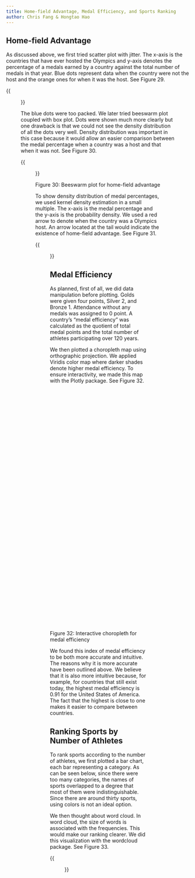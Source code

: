 ```yaml
---
title: Home-field Advantage, Medal Efficiency, and Sports Ranking
author: Chris Fang & Hongtao Hao
---
```

## Home-field Advantage

As discussed above, we first tried scatter plot with jitter. The x-axis is the countries that have ever hosted the Olympics and y-axis denotes the percentage of a medals earned by a country against the total number of medals in that year. Blue dots represent data when the country were not the host and the orange ones for when it was the host. See Figure 29.

{{<figure src="https://raw.githubusercontent.com/hongtaoh/olymvis-data/master/output/vis/g-2-7.png"  caption="Figure29: Scatter plot with jittering for home-field advantage" class="fullwidth">}}

The blue dots were too packed. We later tried beeswarm plot coupled with box plot. Dots were shown much more clearly but one drawback is that we could not see the density distribution of all the dots very well. Density distribution was important in this case because it would allow an easier comparison between the medal percentage when a country was a host and that when it was not. See Figure 30. 

{{<figure src="https://raw.githubusercontent.com/hongtaoh/olymvis-data/master/output/vis/g-2-8.png" class="fullwidth">}}
<div class="caption-up-a-little">Figure 30: Beeswarm plot for home-field advantage</div>

To show density distribution of medal percentages, we used kernel density estimation in a small multiple. The x-axis is the medal percentage and the y-axis is the probability density. We used a red arrow to denote when the country was a Olympics host. An arrow located at the tail would indicate the existence of home-field advantage. See Figure 31.

{{<figure src="/pics/g-2-9.png"  caption="Figure 31: KDE in small multiple for home-field advantage" class="fullwidth">}}

## Medal Efficiency
As planned, first of all, we did data manipulation before plotting. Golds were given four points, Silver 2, and Bronze 1. Attendance without any medals was assigned to 0 point. A country’s “medal efficiency” was calculated as the quotient of total medal points and the total number of athletes participating over 120 years. 

We then plotted a choropleth map using orthographic projection. We applied Viridis color map where darker shades denote higher medal efficiency. To ensure interactivity, we made this map with the Plotly package. See Figure 32.


<div>                            <div id="4c93532c-d051-4290-8ba9-f2e1f2513953" class="plotly-graph-div" style="height:660px; width:100%;"></div>            <script type="text/javascript">                                    window.PLOTLYENV=window.PLOTLYENV || {};                                    if (document.getElementById("4c93532c-d051-4290-8ba9-f2e1f2513953")) {                    Plotly.newPlot(                        "4c93532c-d051-4290-8ba9-f2e1f2513953",                        [{"autocolorscale": false, "colorbar": {"tickprefix": "", "title": {"text": "Medal Efficiency"}}, "colorscale": [[0.0, "#440154"], [0.1111111111111111, "#482878"], [0.2222222222222222, "#3e4989"], [0.3333333333333333, "#31688e"], [0.4444444444444444, "#26828e"], [0.5555555555555556, "#1f9e89"], [0.6666666666666666, "#35b779"], [0.7777777777777778, "#6ece58"], [0.8888888888888888, "#b5de2b"], [1.0, "#fde725"]], "locationmode": "ISO-3", "locations": ["AFG", "BES", "ALB", "DZA", "AND", "AGO", "ATG", null, "ARG", "ARM", "ABW", "ASM", "AUS", "AUT", "AZE", "BHS", "BGD", "BRB", "BDI", "BEL", "BEN", "BMU", "BTN", "BIH", "BLZ", "BLR", null, "BOL", "BWA", "BRA", "BHR", "BRN", "BGR", "BFA", "CAF", "KHM", "CAN", "CYM", "COG", "TCD", "CHL", "CHN", "CIV", "CMR", "COD", "COK", "COL", "COM", "CPV", "CRI", "HRV", null, "CUB", "CYP", "CZE", "DNK", "DJI", "DMA", "DOM", "ECU", "EGY", "ERI", "SLV", "ESP", "EST", "ETH", null, "FJI", "FIN", "FRA", null, "FSM", "GAB", "GMB", "GBR", "GNB", null, "GEO", "GNQ", "DEU", "GHA", "GRC", "GRD", "GTM", "GIN", "GUM", "GUY", "HTI", "HKG", "HND", "HUN", "IDN", "IND", null, "IRN", "IRL", "IRQ", "ISL", "ISR", "VIR", "ITA", "VGB", "JAM", "JOR", "JPN", "KAZ", "KEN", "KGZ", "KIR", "KOR", null, "SAU", "KWT", "LAO", "LVA", "LBY", "LBR", "LCA", "LSO", "LBN", "LIE", "LTU", "LUX", "MDG", null, "MAR", "MYS", "MWI", "MDA", "MDV", "MEX", "MNG", null, "MKD", "MLI", "MLT", null, "MCO", "MOZ", "MUS", "MRT", "MMR", "NAM", null, "NIC", "NLD", "NPL", null, "NGA", "NER", "NOR", "NRU", "NZL", "OMN", "PAK", "PAN", "PRY", "PER", "PHL", "PSE", "PLW", "PNG", "POL", "PRT", "PRK", "PRI", "QAT", null, null, "ROU", "ZAF", "RUS", "RWA", null, "WSM", null, "SEN", "SYC", null, "KNA", "SLE", "SVN", "SMR", "SLB", "SOM", "SRB", "LKA", null, "STP", "SDN", "CHE", "SUR", "SVK", "SWE", "SWZ", "SYR", "TZA", null, "TON", "THA", "TJK", "TKM", "TLS", "TGO", "TWN", "TTO", "TUN", "TUR", "TUV", "ARE", null, "UGA", "UKR", null, null, "URY", "USA", "UZB", "VUT", "VEN", "VNM", "VCT", null, null, null, "YEM", null, null, "ZMB", "ZWE"], "marker": {"line": {"color": "rgb(0,0,0)", "width": 0.5}}, "reversescale": true, "text": ["Afghanistan", "Bonaire, Sint Eustatius", "Albania", "Algeria", "Andorra", "Angola", "Antigua and Barbuda", null, "Argentina", "Armenia", "Aruba", "American Samoa", "Australia", "Austria", "Azerbaijan", "Bahamas", "Bangladesh", "Barbados", "Burundi", "Belgium", "Benin", "Bermuda", "Bhutan", "Bosnia and Herzegovina", "Belize", "Belarus", null, "Bolivia", "Botswana", "Brazil", "Bahrain", "Brunei Darussalam", "Bulgaria", "Burkina Faso", "Central African Republic", "Cambodia", "Canada", "Cayman Islands", "Congo (Brazzaville)", "Chad", "Chile", "China", "C\\u00f4te d\'Ivoire", "Cameroon", "Congo (Kinshasa)", "Cook Islands", "Colombia", "Comoros", "Cape Verde", "Costa Rica", "Croatia", null, "Cuba", "Cyprus", "Czech Republic", "Denmark", "Djibouti", "Dominica", "Dominican Republic", "Ecuador", "Egypt", "Eritrea", "El Salvador", "Spain", "Estonia", "Ethiopia", null, "Fiji", "Finland", "France", null, "Micronesia", "Gabon", "Gambia", "United Kingdom", "Guinea-Bissau", null, "Georgia", "Equatorial Guinea", "Germany", "Ghana", "Greece", "Grenada", "Guatemala", "Guinea", "Guam", "Guyana", "Haiti", "Hong Kong", "Honduras", "Hungary", "Indonesia", "India", null, "Iran", "Ireland", "Iraq", "Iceland", "Israel", "Virgin Islands, U.S.", "Italy", "Virgin Islands, British", "Jamaica", "Jordan", "Japan", "Kazakhstan", "Kenya", "Kyrgyzstan", "Kiribati", "Korea, South", null, "Saudi Arabia", "Kuwait", "Laos", "Latvia", "Libya", "Liberia", "Saint Lucia", "Lesotho", "Lebanon", "Liechtenstein", "Lithuania", "Luxembourg", "Madagascar", null, "Morocco", "Malaysia", "Malawi", "Moldova", "Maldives", "Mexico", "Mongolia", null, "Macedonia", "Mali", "Malta", null, "Monaco", "Mozambique", "Mauritius", "Mauritania", "Myanmar", "Namibia", null, "Nicaragua", "Netherlands", "Nepal", null, "Nigeria", "Niger", "Norway", "Nauru", "New Zealand", "Oman", "Pakistan", "Panama", "Paraguay", "Peru", "Philippines", "Palestine", "Palau", "Papua New Guinea", "Poland", "Portugal", "Korea, North", "Puerto Rico", "Qatar", null, null, "Romania", "South Africa", "Russian Federation", "Rwanda", null, "Samoa", null, "Senegal", "Seychelles", null, "Saint Kitts and Nevis", "Sierra Leone", "Slovenia", "San Marino", "Solomon Islands", "Somalia", "Serbia", "Sri Lanka", null, "Sao Tome and Principe", "Sudan", "Switzerland", "Suriname", "Slovakia", "Sweden", "Swaziland", "Syria", "Tanzania", null, "Tonga", "Thailand", "Tajikistan", "Turkmenistan", "Timor-Leste", "Togo", "Chinese Taipei", "Trinidad and Tobago", "Tunisia", "Turkey", "Tuvalu", "United Arab Emirates", null, "Uganda", "Ukraine", null, null, "Uruguay", "United States of America", "Uzbekistan", "Vanuatu", "Venezuela", "Vietnam", "Saint Vincent and the", null, null, null, "Yemen", null, null, "Zambia", "Zimbabwe"], "type": "choropleth", "z": [0.02, 0.03, 0.0, 0.07, 0.0, 0.0, 0.0, 1.08, 0.22, 0.16, 0.0, 0.0, 0.39, 0.12, 0.29, 0.25, 0.0, 0.0, 0.15, 0.26, 0.0, 0.0, 0.0, 0.0, 0.0, 0.17, 0.08, 0.0, 0.02, 0.26, 0.06, 0.0, 0.22, 0.0, 0.0, 0.0, 0.21, 0.0, 0.0, 0.0, 0.07, 0.52, 0.04, 0.27, 0.0, 0.0, 0.05, 0.0, 0.0, 0.03, 0.49, 0.0, 0.42, 0.01, 0.15, 0.39, 0.03, 0.0, 0.06, 0.02, 0.03, 0.02, 0.0, 0.22, 0.18, 0.34, 0.86, 0.23, 0.28, 0.34, 0.43, 0.0, 0.03, 0.0, 0.42, 0.0, 1.02, 0.25, 0.0, 0.54, 0.07, 0.18, 0.11, 0.0, 0.0, 0.0, 0.01, 0.1, 0.01, 0.0, 0.45, 0.22, 0.44, 0.1, 0.2, 0.06, 0.0, 0.08, 0.02, 0.01, 0.42, 0.0, 0.42, 0.05, 0.29, 0.18, 0.32, 0.02, 0.0, 0.34, 0.5, 0.03, 0.01, 0.0, 0.09, 0.0, 0.0, 0.0, 0.0, 0.03, 0.0, 0.16, 0.02, 0.0, 0.0, 0.07, 0.05, 0.0, 0.06, 0.0, 0.08, 0.09, 0.0, 0.02, 0.0, 0.0, 0.31, 0.01, 0.06, 0.01, 0.0, 0.0, 0.1, 0.0, 0.0, 0.38, 0.0, 0.0, 0.22, 0.06, 0.56, 0.0, 0.26, 0.0, 0.52, 0.04, 0.25, 0.06, 0.02, 0.0, 0.0, 0.0, 0.22, 0.04, 0.19, 0.02, 0.03, 0.0, 0.0, 0.36, 0.16, 0.58, 0.0, 0.0, 0.0, 0.42, 0.01, 0.0, 0.05, 0.0, 0.0, 0.11, 0.0, 0.0, 0.0, 0.44, 0.03, 0.0, 0.0, 0.02, 0.22, 0.07, 0.19, 0.42, 0.0, 0.04, 0.02, 0.21, 0.04, 0.09, 0.13, 0.0, 0.0, 0.02, 0.09, 0.17, 0.04, 0.21, 0.0, 0.03, 0.02, 0.06, 0.18, 0.0, 1.12, 0.27, 0.91, 0.14, 0.0, 0.03, 0.06, 0.0, 0.0, 0.25, 0.0, 0.0, 0.0, 0.46, 0.02, 0.25]}],                        {"geo": {"projection": {"type": "orthographic"}, "showcoastlines": true, "showframe": true, "showlakes": false}, "height": 660, "template": {"data": {"bar": [{"error_x": {"color": "#2a3f5f"}, "error_y": {"color": "#2a3f5f"}, "marker": {"line": {"color": "#E5ECF6", "width": 0.5}}, "type": "bar"}], "barpolar": [{"marker": {"line": {"color": "#E5ECF6", "width": 0.5}}, "type": "barpolar"}], "carpet": [{"aaxis": {"endlinecolor": "#2a3f5f", "gridcolor": "white", "linecolor": "white", "minorgridcolor": "white", "startlinecolor": "#2a3f5f"}, "baxis": {"endlinecolor": "#2a3f5f", "gridcolor": "white", "linecolor": "white", "minorgridcolor": "white", "startlinecolor": "#2a3f5f"}, "type": "carpet"}], "choropleth": [{"colorbar": {"outlinewidth": 0, "ticks": ""}, "type": "choropleth"}], "contour": [{"colorbar": {"outlinewidth": 0, "ticks": ""}, "colorscale": [[0.0, "#0d0887"], [0.1111111111111111, "#46039f"], [0.2222222222222222, "#7201a8"], [0.3333333333333333, "#9c179e"], [0.4444444444444444, "#bd3786"], [0.5555555555555556, "#d8576b"], [0.6666666666666666, "#ed7953"], [0.7777777777777778, "#fb9f3a"], [0.8888888888888888, "#fdca26"], [1.0, "#f0f921"]], "type": "contour"}], "contourcarpet": [{"colorbar": {"outlinewidth": 0, "ticks": ""}, "type": "contourcarpet"}], "heatmap": [{"colorbar": {"outlinewidth": 0, "ticks": ""}, "colorscale": [[0.0, "#0d0887"], [0.1111111111111111, "#46039f"], [0.2222222222222222, "#7201a8"], [0.3333333333333333, "#9c179e"], [0.4444444444444444, "#bd3786"], [0.5555555555555556, "#d8576b"], [0.6666666666666666, "#ed7953"], [0.7777777777777778, "#fb9f3a"], [0.8888888888888888, "#fdca26"], [1.0, "#f0f921"]], "type": "heatmap"}], "heatmapgl": [{"colorbar": {"outlinewidth": 0, "ticks": ""}, "colorscale": [[0.0, "#0d0887"], [0.1111111111111111, "#46039f"], [0.2222222222222222, "#7201a8"], [0.3333333333333333, "#9c179e"], [0.4444444444444444, "#bd3786"], [0.5555555555555556, "#d8576b"], [0.6666666666666666, "#ed7953"], [0.7777777777777778, "#fb9f3a"], [0.8888888888888888, "#fdca26"], [1.0, "#f0f921"]], "type": "heatmapgl"}], "histogram": [{"marker": {"colorbar": {"outlinewidth": 0, "ticks": ""}}, "type": "histogram"}], "histogram2d": [{"colorbar": {"outlinewidth": 0, "ticks": ""}, "colorscale": [[0.0, "#0d0887"], [0.1111111111111111, "#46039f"], [0.2222222222222222, "#7201a8"], [0.3333333333333333, "#9c179e"], [0.4444444444444444, "#bd3786"], [0.5555555555555556, "#d8576b"], [0.6666666666666666, "#ed7953"], [0.7777777777777778, "#fb9f3a"], [0.8888888888888888, "#fdca26"], [1.0, "#f0f921"]], "type": "histogram2d"}], "histogram2dcontour": [{"colorbar": {"outlinewidth": 0, "ticks": ""}, "colorscale": [[0.0, "#0d0887"], [0.1111111111111111, "#46039f"], [0.2222222222222222, "#7201a8"], [0.3333333333333333, "#9c179e"], [0.4444444444444444, "#bd3786"], [0.5555555555555556, "#d8576b"], [0.6666666666666666, "#ed7953"], [0.7777777777777778, "#fb9f3a"], [0.8888888888888888, "#fdca26"], [1.0, "#f0f921"]], "type": "histogram2dcontour"}], "mesh3d": [{"colorbar": {"outlinewidth": 0, "ticks": ""}, "type": "mesh3d"}], "parcoords": [{"line": {"colorbar": {"outlinewidth": 0, "ticks": ""}}, "type": "parcoords"}], "pie": [{"automargin": true, "type": "pie"}], "scatter": [{"marker": {"colorbar": {"outlinewidth": 0, "ticks": ""}}, "type": "scatter"}], "scatter3d": [{"line": {"colorbar": {"outlinewidth": 0, "ticks": ""}}, "marker": {"colorbar": {"outlinewidth": 0, "ticks": ""}}, "type": "scatter3d"}], "scattercarpet": [{"marker": {"colorbar": {"outlinewidth": 0, "ticks": ""}}, "type": "scattercarpet"}], "scattergeo": [{"marker": {"colorbar": {"outlinewidth": 0, "ticks": ""}}, "type": "scattergeo"}], "scattergl": [{"marker": {"colorbar": {"outlinewidth": 0, "ticks": ""}}, "type": "scattergl"}], "scattermapbox": [{"marker": {"colorbar": {"outlinewidth": 0, "ticks": ""}}, "type": "scattermapbox"}], "scatterpolar": [{"marker": {"colorbar": {"outlinewidth": 0, "ticks": ""}}, "type": "scatterpolar"}], "scatterpolargl": [{"marker": {"colorbar": {"outlinewidth": 0, "ticks": ""}}, "type": "scatterpolargl"}], "scatterternary": [{"marker": {"colorbar": {"outlinewidth": 0, "ticks": ""}}, "type": "scatterternary"}], "surface": [{"colorbar": {"outlinewidth": 0, "ticks": ""}, "colorscale": [[0.0, "#0d0887"], [0.1111111111111111, "#46039f"], [0.2222222222222222, "#7201a8"], [0.3333333333333333, "#9c179e"], [0.4444444444444444, "#bd3786"], [0.5555555555555556, "#d8576b"], [0.6666666666666666, "#ed7953"], [0.7777777777777778, "#fb9f3a"], [0.8888888888888888, "#fdca26"], [1.0, "#f0f921"]], "type": "surface"}], "table": [{"cells": {"fill": {"color": "#EBF0F8"}, "line": {"color": "white"}}, "header": {"fill": {"color": "#C8D4E3"}, "line": {"color": "white"}}, "type": "table"}]}, "layout": {"annotationdefaults": {"arrowcolor": "#2a3f5f", "arrowhead": 0, "arrowwidth": 1}, "coloraxis": {"colorbar": {"outlinewidth": 0, "ticks": ""}}, "colorscale": {"diverging": [[0, "#8e0152"], [0.1, "#c51b7d"], [0.2, "#de77ae"], [0.3, "#f1b6da"], [0.4, "#fde0ef"], [0.5, "#f7f7f7"], [0.6, "#e6f5d0"], [0.7, "#b8e186"], [0.8, "#7fbc41"], [0.9, "#4d9221"], [1, "#276419"]], "sequential": [[0.0, "#0d0887"], [0.1111111111111111, "#46039f"], [0.2222222222222222, "#7201a8"], [0.3333333333333333, "#9c179e"], [0.4444444444444444, "#bd3786"], [0.5555555555555556, "#d8576b"], [0.6666666666666666, "#ed7953"], [0.7777777777777778, "#fb9f3a"], [0.8888888888888888, "#fdca26"], [1.0, "#f0f921"]], "sequentialminus": [[0.0, "#0d0887"], [0.1111111111111111, "#46039f"], [0.2222222222222222, "#7201a8"], [0.3333333333333333, "#9c179e"], [0.4444444444444444, "#bd3786"], [0.5555555555555556, "#d8576b"], [0.6666666666666666, "#ed7953"], [0.7777777777777778, "#fb9f3a"], [0.8888888888888888, "#fdca26"], [1.0, "#f0f921"]]}, "colorway": ["#636efa", "#EF553B", "#00cc96", "#ab63fa", "#FFA15A", "#19d3f3", "#FF6692", "#B6E880", "#FF97FF", "#FECB52"], "font": {"color": "#2a3f5f"}, "geo": {"bgcolor": "white", "lakecolor": "white", "landcolor": "#E5ECF6", "showlakes": true, "showland": true, "subunitcolor": "white"}, "hoverlabel": {"align": "left"}, "hovermode": "closest", "mapbox": {"style": "light"}, "paper_bgcolor": "white", "plot_bgcolor": "#E5ECF6", "polar": {"angularaxis": {"gridcolor": "white", "linecolor": "white", "ticks": ""}, "bgcolor": "#E5ECF6", "radialaxis": {"gridcolor": "white", "linecolor": "white", "ticks": ""}}, "scene": {"xaxis": {"backgroundcolor": "#E5ECF6", "gridcolor": "white", "gridwidth": 2, "linecolor": "white", "showbackground": true, "ticks": "", "zerolinecolor": "white"}, "yaxis": {"backgroundcolor": "#E5ECF6", "gridcolor": "white", "gridwidth": 2, "linecolor": "white", "showbackground": true, "ticks": "", "zerolinecolor": "white"}, "zaxis": {"backgroundcolor": "#E5ECF6", "gridcolor": "white", "gridwidth": 2, "linecolor": "white", "showbackground": true, "ticks": "", "zerolinecolor": "white"}}, "shapedefaults": {"line": {"color": "#2a3f5f"}}, "ternary": {"aaxis": {"gridcolor": "white", "linecolor": "white", "ticks": ""}, "baxis": {"gridcolor": "white", "linecolor": "white", "ticks": ""}, "bgcolor": "#E5ECF6", "caxis": {"gridcolor": "white", "linecolor": "white", "ticks": ""}}, "title": {"x": 0.05}, "xaxis": {"automargin": true, "gridcolor": "white", "linecolor": "white", "ticks": "", "title": {"standoff": 15}, "zerolinecolor": "white", "zerolinewidth": 2}, "yaxis": {"automargin": true, "gridcolor": "white", "linecolor": "white", "ticks": "", "title": {"standoff": 15}, "zerolinecolor": "white", "zerolinewidth": 2}}}, "title": {"text": "Medal efficiency of Olympic countries"}},                        {"responsive": true}                    )                };                            </script>        </div>

<div class="caption">Figure 32: Interactive choropleth for medal efficiency</div>

We found this index of medal efficiency to be both more accurate and intuitive. The reasons why it is more accurate have been outlined above. We believe that it is also more intuitive because, for example, for countries that still exist today, the highest medal efficiency is 0.91 for the United States of America. The fact that the highest is close to one makes it easier to compare between countries. 

## Ranking Sports by Number of Athletes
To rank sports according to the number of athletes, we first plotted a bar chart, each bar representing a category. As can be seen below, since there were too many categories, the names of sports overlapped to a degree that most of them were indistinguishable. Since there are around thirty sports, using colors is not an ideal option. 

We then thought about word cloud. In word cloud, the size of words is associated with the frequencies. This would make our ranking clearer. We did this visualization with the wordcloud package. See Figure 33.

{{<figure src="/pics/g-4-2.png"  caption="Figure 33: Word cloud of sports ranking by number of participants in all past Summer Olympics" class="wide">}}

